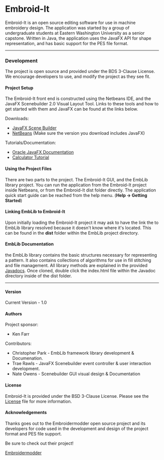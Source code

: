 # Embroid-It

Embroid-It is an open source editing software for use in machine embroidery design. The application was started by a group of undergraduate students at Eastern Washington University as a senior capstone. Written in Java, the application uses the JavaFX API for shape representation, and has basic support for the PES file format.

***

### Development

The project is open source and provided under the BDS 3-Clause License. We encourage developers to use, and modify the project as they see fit.

#### Project Setup

The Embroid-It front end is constructed using the Netbeans IDE, and the JavaFX Scenebuilder 2.0 Visual Layout Tool. Links to these tools and how to get started with them and JavaFX can be found at the links below.

Downloads:
* [JavaFX Scene Builder](http://www.oracle.com/technetwork/java/javase/downloads/javafxscenebuilder-1x-archive-2199384.html)
* [NetBeans](https://netbeans.org/downloads/) (Make sure the version you download includes JavaFX)

Tutorials/Documentation:
* [Oracle JavaFX Documentation](http://docs.oracle.com/javase/8/javase-clienttechnologies.htm)
* [Calculator Tutorial](https://blog.idrsolutions.com/2015/05/how-to-create-a-javafx-gui-using-scene-builder-in-netbeans/)

#### Using the Project Files

There are two parts to the project. The Embroid-It GUI, and the EmbLib library project. You can run the application from the Embroid-It project inside Netbeans, or from the Embroid-It dist folder directly. The application quick start guide can be reached from the help menu. (**Help -> Getting Started**)

#### Linking EmbLib to Embroid-It

Upon initially loading the Embroid-It project it may ask to have the link the to EmbLib library resolved because it doesn't know where it's located. This can be found in the **dist** folder within the EmbLib project directory.

#### EmbLib Documentation

the EmbLib library contains the basic structures necessary for representing a pattern. It also contains collections of algorithms for use in fill stitching and file management. All library methods are explained in the provided [Javadocs](https://github.com/Embroid-It/embroidit/tree/master/EmbLib/dist). Once cloned, double click the index.html file within the Javadoc directory inside of the dist folder.

***

#### Version

Current Version - 1.0

#### Authors

Project sponsor:

*  Ken Farr

Contributors:

* Christopher Park - EmbLib framework library development & Documenation.
* Trae Rawls       - JavaFX Scenebuilder event controller & user interaction development.
* Nate Owens       - Scenebuilder GUI visual design & Documentation 

#### License

Embroid-It is provided under the BSD 3-Clause License. Please see the [License](https://github.com/Embroid-It/embroidit/blob/master/LICENSE) file for more information.

#### Acknowledgements

Thanks goes out to the Embroidermodder open source project and its developers for code used in the development and design of the project format and PES file support.

Be sure to check out their project!

[Embroidermodder](https://github.com/Embroidermodder/Embroidermodder)
